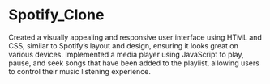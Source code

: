 # Spotify_Clone
Created a visually appealing and responsive user interface using HTML and CSS, similar to Spotify’s layout and design, ensuring it looks great on various devices.  Implemented a media player using JavaScript to play, pause, and seek songs that have been added to the playlist, allowing users to control their music listening experience.
